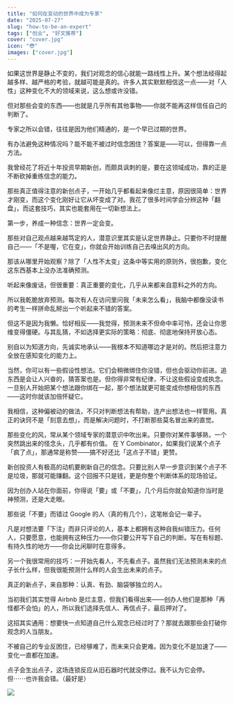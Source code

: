 ```yaml
---
title: "如何在变动的世界中成为专家"
date: "2025-07-27"
slug: "how-to-be-an-expert"
tags: ["创业", "好文推荐"]
cover: "cover.jpg"
icon: "😎"
images: ["cover.jpg"]
---
```

如果这世界是静止不变的，我们对观念的信心就能一路线性上升。某个想法经得起越多样、越严格的考验，就越可能是真的。许多人其实默默相信这一点——对「人性」这种变化不大的领域来说，这么想或许没错。



但对那些会变的东西——也就是几乎所有其他事物——你就不能再这样信任自己的判断了。



专家之所以会错，往往是因为他们精通的，是一个早已过期的世界。



有办法避免这种情况吗？能不能不被过时信念困住？答案是——可以，但得靠一点方法。



我曾经花了将近十年投资早期新创，而颇具讽刺的是，要在这领域成功，靠的正是不断砍掉重练信念的能力。



那些真正值得注意的新创点子，一开始几乎都看起来像烂主意，原因很简单：世界才刚变，而这个变化刚好让它从坏变成了对。我花了很多时间学会分辨这种「翻盘」，而这套技巧，其实也能套用在一切新想法上。



第一步，养成一种信念：世界一定会变。



那些对自己观点越来越笃定的人，潜意识里其实是认定世界静止。只要你不时提醒自己——「不是喔，它在变」，你就会开始训练自己去嗅出风的方向。



那该从哪里开始观察？除了「人性不太变」这条中等实用的原则外，很抱歉，变化这东西基本上没办法准确预测。



听起来像废话，但很重要：真正重要的变化，几乎从来都来自意料之外的方向。



所以我乾脆放弃预测。每次有人在访问里问我「未来怎么看」，我脑中都像没读书的考生一样拼命乱掰出一个听起来不错的答案。



但这不是因为我懒。恰好相反——我觉得，预测未来不但命中率可怜，还会让你思维变得僵硬。与其乱猜，不如选择更实际的策略：彻底、彻底地保持开放心态。



别自以为知道方向，先诚实地承认——我根本不知道哪边才是对的。然后把注意力全放在感知变化的能力上。



当然，你可以有一些假设性想法。它们会稍微绑住你没错，但也会驱动你前进。追东西是会让人兴奋的，猜答案也是。但你得非常有纪律，不让这些假设变成执念。
一旦别人开始把某个想法跟你绑在一起，那个想法就更可能变成你想相信的东西——这时你就该加倍怀疑它。



我相信，这种偏被动的做法，不只对判断想法有帮助，连产出想法也一样管用。真正的诀窍不是「刻意去想」，而是解决问题时，不打断那些莫名冒出来的直觉。



那些变化的风，常从某个领域专家的潜意识中吹出来。只要你对某件事够熟，一个突然跳出来的怪念头，几乎都有价值。
在 Y Combinator，如果我们说某个点子「疯了点」，那通常是称赞——搞不好还比「这点子不错」更赞。



新创投资人有极高的动机要刷新自己的信念。只要比别人早一步意识到某个点子不是垃圾，那就可能赚翻。这个回报不只是钱，更是你整个判断体系的现场验证。



因为创办人站在你面前，你得说「要」或「不要」，几个月后你就会知道你当时是神预测，还是大走眼。



那些说「不要」而错过 Google 的人（真的有几个），这笔帐会记一辈子。



凡是对想法要「下注」而非只评论的人，基本上都拥有这种自我纠错压力。任何人，只要愿意，也能拥有这种压力——你只要公开写下自己的判断。写在有标题、有持久性的地方——你会比闲聊时在意得多。



另一个我很常用的技巧：一开始先看人，不先看点子。虽然我们无法预测未来的点子长什么样，但我很能预测什么样的人会生出未来的点子。



真正的新点子，来自那种：认真、有劲、脑袋够独立的人。



当初我们其实觉得 Airbnb 是烂主意，但我们看得出来——创办人他们是那种「再怪都不会怕」的人，所以我们选择先信人、再信点子，最后押对了。



这招其实通用：想要快一点知道自己什么观念已经过时了？那就去跟那些会打破你观念的人当朋友。



不被自己的专业反困住，已经够难了，而未来只会更难。因为变化不是加速了——变化一直都在加速。



点子会生出点子，这场连锁反应从旧石器时代就没停过。我不认为它会停。
但⋯⋯也许我会错。（最好是）




![](https://prod-files-secure.s3.us-west-2.amazonaws.com/112d0858-5090-4d34-a606-b75eb8d65fd2/46476355-9cf3-4e99-9b7a-3531bc426380/1000202064.png?X-Amz-Algorithm=AWS4-HMAC-SHA256&X-Amz-Content-Sha256=UNSIGNED-PAYLOAD&X-Amz-Credential=ASIAZI2LB466XR6XTLPF%2F20250729%2Fus-west-2%2Fs3%2Faws4_request&X-Amz-Date=20250729T041915Z&X-Amz-Expires=3600&X-Amz-Security-Token=IQoJb3JpZ2luX2VjEHEaCXVzLXdlc3QtMiJGMEQCIH9cooljP0dEXdP6AhOzb3oi6NtARMvrrTag%2FoqMWnTdAiAy6PxaW49pPq591tgHfe2nLbCuRHUyM2F6tHm3c6pN%2BSqIBAia%2F%2F%2F%2F%2F%2F%2F%2F%2F%2F8BEAAaDDYzNzQyMzE4MzgwNSIMYICEuf%2FplAkD8vO2KtwDtgIAqTCmbOQrfEa%2FsWtOVnWTg2Rtpfs8rWnh4ReAw00RDM3y2zGXzO9%2BqF0UzlORraXSPMfH39QIjQhBFKOmjVrZvzEsDdrRpagXD3A64kU44GRruWfdKzliASWqDK29OcYpaoiFhv4avZwZtRd59jxF7LD%2F38WeAI8e7qBNAlpyYo3f8W3WRpYiIwIeOV%2FbgOkQTObE20Npz%2F8BBgtBNEI5TGbVMIdOQbBH%2FmJfDMe1BtOUNcMm2VHLp53Ln%2FIw9skZsUvkiNm0LVlGr6dmo9x4ybdt3YliNRcc1SJvjAjOvc0JAQTVTLng0jZI7lTVzaDNa2L2PdlT9BTqBuxkj%2BlVD2U02fP423fuojUMmxNsT2LsSpK%2F%2B%2BHGCsybceFLszJizELghoxX6ihl3qkdWsHzksBTcLEzDM2Oq32LykASGjAuF0UZ8grJskSuJlary45oOCC0pi1TH9f7c83a0LLKmO5ywciVDcmhug9ccjp5aYS3n6fJ1Viu5LWYROfDdgr3zzXnB%2B3P5XSWc4xn%2FknFxZNDF%2Ft26Ixc8aM3PbWfCdpN8AKgSJj%2F8lULxgMvCAoc%2FEwgfxjST8x8HNuE9Xgl%2BPQsVunw7Ut195R%2FPjKLFT8EjYWNlwcH4O0wvKygxAY6pgFm5dE6ZffajktYnkK6tg0AFKRPBzJ%2BAjVXb7uSnpIZC0l7Z1%2BbxShWBRK5f5qCN3CvGOQ4F0pOoNm2a%2B8uRHcg6n1A9mSnFKvSIpSUPEWeFMEfAM9aidTU4fH9u%2Bn3f98%2BZq%2B3qa8RrchJFkabpw7L2ZX3pv2Hc5VNS1RXhtG3Zja11x9KHILyI9B0Z8s%2FHE0FC%2FyTg6AgNt1JUvNBvS5j7He%2B1FI2&X-Amz-Signature=d07c7694d9bf5fa46521b0f942105309a5fa2483c95544036a36792b627f2edb&X-Amz-SignedHeaders=host&x-amz-checksum-mode=ENABLED&x-id=GetObject)

